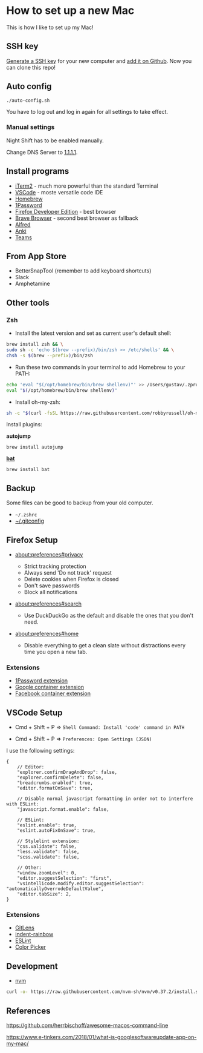 # How to set up a new Mac

This is how I like to set up my Mac!

## SSH key

[Generate a SSH key](https://help.github.com/en/articles/generating-a-new-ssh-key-and-adding-it-to-the-ssh-agent) for your new computer and [add it on Github](https://github.com/settings/keys). Now you can clone this repo!

## Auto config

    ./auto-config.sh

You have to log out and log in again for all settings to take effect.

### Manual settings

Night Shift has to be enabled manually.

Change DNS Server to [1.1.1.1](https://1.1.1.1/dns).

## Install programs

- [iTerm2](https://iterm2.com) - much more powerful than the standard Terminal
- [VSCode](https://code.visualstudio.com/Download) - moste versatile code IDE
- [Homebrew](https://brew.sh)
- [1Password](https://1password.com/downloads/mac/)
- [Firefox Developer Edition](https://www.mozilla.org/sv-SE/firefox/developer/) - best browser
- [Brave Browser](https://brave.com/download/) - second best browser as fallback
- [Alfred](https://www.alfredapp.com)
- [Anki](https://apps.ankiweb.net/)
- [Teams](https://www.microsoft.com/sv-se/microsoft-teams/download-app#desktopAppDownloadregion)

## From App Store

- BetterSnapTool (remember to add keyboard shortcuts)
- Slack
- Amphetamine

## Other tools

### Zsh

- Install the latest version and set as current user's default shell:

```sh
brew install zsh && \
sudo sh -c 'echo $(brew --prefix)/bin/zsh >> /etc/shells' && \
chsh -s $(brew --prefix)/bin/zsh
```

- Run these two commands in your terminal to add Homebrew to your PATH:

```sh
echo 'eval "$(/opt/homebrew/bin/brew shellenv)"' >> /Users/gustav/.zprofile
eval "$(/opt/homebrew/bin/brew shellenv)"
```

- Install oh-my-zsh:

```sh
sh -c "$(curl -fsSL https://raw.githubusercontent.com/robbyrussell/oh-my-zsh/master/tools/install.sh)"
```

Install plugins:

**autojump**

    brew install autojump

**[bat](https://github.com/sharkdp/bat)**

    brew install bat


## Backup

Some files can be good to backup from your old computer.

- `~/.zshrc`
- [~/.gitconfig](https://gist.github.com/Sundin/7dfd300be8d70af08d73bc4545ccbe9e)

## Firefox Setup

- [about:preferences#privacy](about:preferences#privacy)
  - Strict tracking protection
  - Always send 'Do not track' request
  - Delete cookies when Firefox is closed
  - Don't save passwords
  - Block all notifications

- [about:preferences#search](about:preferences#search)
  - Use DuckDuckGo as the default and disable the ones that you don't need. 

- [about:preferences#home](about:preferences#home)
  - Disable everything to get a clean slate without distractions every time you open a new tab.

### Extensions

- [1Password extension](https://addons.mozilla.org/sv-SE/firefox/addon/1password-x-password-manager/)
- [Google container extension](https://addons.mozilla.org/sv-SE/firefox/addon/google-container/?src=search)
- [Facebook container extension](https://addons.mozilla.org/sv-SE/firefox/addon/facebook-container/?src=search)

## VSCode Setup

- Cmd + Shift + P => `Shell Command: Install 'code' command in PATH`

- Cmd + Shift + P => `Preferences: Open Settings (JSON)`

I use the following settings:

```
{
    // Editor:
    "explorer.confirmDragAndDrop": false,
    "explorer.confirmDelete": false,
    "breadcrumbs.enabled": true,
    "editor.formatOnSave": true,

    // Disable normal javascript formatting in order not to interfere with ESLint:
    "javascript.format.enable": false,

    // ESLint:
    "eslint.enable": true,
    "eslint.autoFixOnSave": true,

    // Stylelint extension:
    "css.validate": false,
    "less.validate": false,
    "scss.validate": false,

    // Other:
    "window.zoomLevel": 0,
    "editor.suggestSelection": "first",
    "vsintellicode.modify.editor.suggestSelection": "automaticallyOverrodeDefaultValue",
    "editor.tabSize": 2,
}
```

### Extensions

- [GitLens](https://marketplace.visualstudio.com/items?itemName=eamodio.gitlens)
- [indent-rainbow](https://marketplace.visualstudio.com/items?itemName=oderwat.indent-rainbow)
- [ESLint](https://marketplace.visualstudio.com/items?itemName=dbaeumer.vscode-eslint)
- [Color Picker](https://marketplace.visualstudio.com/items?itemName=anseki.vscode-color)

## Development

- [nvm](https://www.linode.com/docs/guides/how-to-install-use-node-version-manager-nvm/)

```sh
curl -o- https://raw.githubusercontent.com/nvm-sh/nvm/v0.37.2/install.sh | bash
```

## References

https://github.com/herrbischoff/awesome-macos-command-line

https://www.e-tinkers.com/2018/01/what-is-googlesoftwareupdate-app-on-my-mac/
